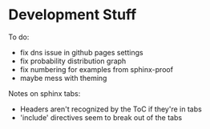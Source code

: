 # Development Stuff

To do:
- fix dns issue in github pages settings
- fix probability distribution graph
- fix numbering for examples from sphinx-proof
- maybe mess with theming

Notes on sphinx tabs:
- Headers aren't recognized by the ToC if they're in tabs
- 'include' directives seem to break out of the tabs
